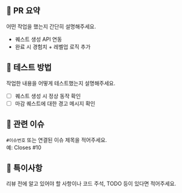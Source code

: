 ## 📌 PR 요약

어떤 작업을 했는지 간단히 설명해주세요.

- 퀘스트 생성 API 연동
- 완료 시 경험치 + 레벨업 로직 추가

## 🧪 테스트 방법

작업한 내용을 어떻게 테스트했는지 설명해주세요.

- [ ] 퀘스트 생성 시 정상 동작 확인
- [ ] 마감 퀘스트에 대한 경고 메시지 확인

## 🔁 관련 이슈

`#이슈번호` 또는 연결된 이슈 제목을 적어주세요.  
예: Closes #10

## 🚨 특이사항

리뷰 전에 알고 있어야 할 사항이나 코드 주석, TODO 등이 있다면 적어주세요.
